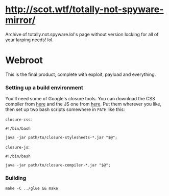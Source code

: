 # http://scot.wtf/totally-not-spyware-mirror/
Archive of totally.not.spyware.lol's page without version locking for all of your larping needs! lol.

# Webroot

This is the final product, complete with exploit, payload and everything.

### Setting up a build environment

You'll need some of Google's closure tools. You can download the CSS compiler from [here](https://github.com/google/closure-stylesheets/releases) and the JS one from [here](https://github.com/google/closure-compiler/wiki/Binary-Downloads). Put them wherever you like, then set up two bash scripts somewhere in `PATH` like this:

`closure-css`:

    #!/bin/bash

    java -jar path/to/closure-stylesheets-*.jar "$@";

`closure-js`:

    #!/bin/bash

    java -jar path/to/closure-compiler-*.jar "$@";

### Building

`make -C ../glue && make`
